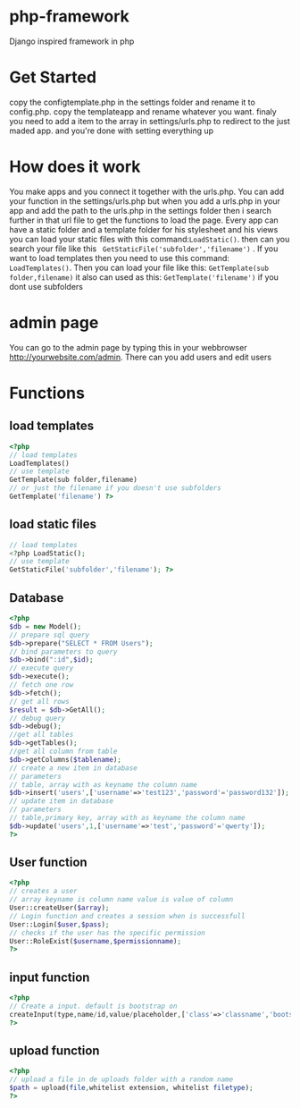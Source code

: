 # php-framework
Django inspired framework in php

# Get Started
copy the configtemplate.php in the settings folder and rename it to config.php.
copy the templateapp and rename whatever you want. finaly you need to add a item to the array in settings/urls.php to redirect to the just maded app.
and you're done with setting everything up

# How does it work
You make apps and you connect it together with the urls.php. You can add your function in the settings/urls.php but when you add a urls.php in your app and add the path to the urls.php in the settings folder
then i search further in that url file to get the functions to load the page.
Every app can have a static folder and a template folder for his stylesheet and his views
you can load your static files with this command:```LoadStatic()```. then can you search your file like this ``` GetStaticFile('subfolder','filename')``` . If you want to load templates then you need to use this command: 
``` LoadTemplates()```. Then you can load your file like this: ```GetTemplate(sub folder,filename)``` it also can used as this: ```GetTemplate('filename')``` if you dont use subfolders

# admin page
You can go to the admin page by typing this in your webbrowser http://yourwebsite.com/admin. There can you add users and edit users

# Functions

## load templates
```php
<?php
// load templates
LoadTemplates()
// use template
GetTemplate(sub folder,filename)
// or just the filename if you doesn't use subfolders
GetTemplate('filename') ?>
```
## load static files
```php
// load templates
<?php LoadStatic();
// use template
GetStaticFile('subfolder','filename'); ?>
```
## Database
```php
<?php
$db = new Model();
// prepare sql query
$db->prepare("SELECT * FROM Users");
// bind parameters to query
$db->bind(":id",$id);
// execute query
$db->execute();
// fetch one row
$db->fetch();
// get all rows
$result = $db->GetAll();
// debug query
$db->debug();
//get all tables
$db->getTables();
//get all column from table
$db->getColumns($tablename);
// create a new item in database
// parameters
// table, array with as keyname the column name
$db->insert('users',['username'=>'test123','password'='password132']);
// update item in database
// parameters
// table,primary key, array with as keyname the column name
$db->update('users',1,['username'=>'test','password'='qwerty']);
?>
```
## User function
```php
<?php
// creates a user
// array keyname is column name value is value of column
User::createUser($array);
// Login function and creates a session when is successfull
User::Login($user,$pass);
// checks if the user has the specific permission
User::RoleExist($username,$permissionname);
?>
```
## input function
```php
<?php
// Create a input. default is bootstrap on
createInput(type,name/id,value/placeholder,['class'=>'classname','bootstrap'=>False,'props'=>"style='width='100%''"]);
?>
```
## upload function
```php
<?php
// upload a file in de uploads folder with a random name
$path = upload(file,whitelist extension, whitelist filetype);
?>
```
 
